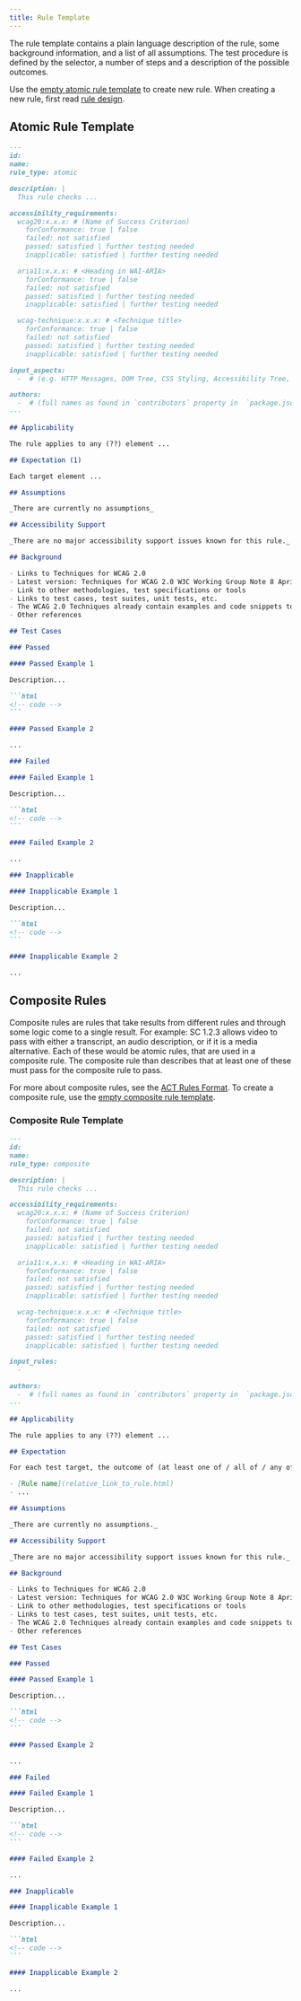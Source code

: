 ```yaml
---
title: Rule Template
---
```


The rule template contains a plain language description of the rule, some background information, and a list of all assumptions. The test procedure is defined by the selector, a number of steps and a description of the possible outcomes.

Use the [empty atomic rule template](https://raw.githubusercontent.com/act-rules/act-rules.github.io/develop/pages/design/atomic-template-empty.md) to create new rule. When creating a new rule, first read [rule design](/pages/design/rule-design/).

## Atomic Rule Template

````md
---
id:
name:
rule_type: atomic

description: |
  This rule checks ...

accessibility_requirements:
  wcag20:x.x.x: # (Name of Success Criterion)
    forConformance: true | false
    failed: not satisfied
    passed: satisfied | further testing needed
    inapplicable: satisfied | further testing needed

  aria11:x.x.x: # <Heading in WAI-ARIA>
    forConformance: true | false
    failed: not satisfied
    passed: satisfied | further testing needed
    inapplicable: satisfied | further testing needed

  wcag-technique:x.x.x: # <Technique title>
    forConformance: true | false
    failed: not satisfied
    passed: satisfied | further testing needed
    inapplicable: satisfied | further testing needed

input_aspects:
  -  # (e.g. HTTP Messages, DOM Tree, CSS Styling, Accessibility Tree, Language, etc.,)

authors:
  -  # (full names as found in `contributors` property in  `package.json` - if not yet listed, please have authors added to the list)
---

## Applicability

The rule applies to any (??) element ...

## Expectation (1)

Each target element ...

## Assumptions

_There are currently no assumptions_

## Accessibility Support

_There are no major accessibility support issues known for this rule._

## Background

- Links to Techniques for WCAG 2.0
- Latest version: Techniques for WCAG 2.0 W3C Working Group Note 8 April 2014
- Link to other methodologies, test specifications or tools
- Links to test cases, test suites, unit tests, etc.
- The WCAG 2.0 Techniques already contain examples and code snippets to illustrate which content passes or fails the test. Whenever possible WCAG-ACT-RULES-CG refers to those. Another source for test cases is the W3C Before and After Demonstration.
- Other references

## Test Cases

### Passed

#### Passed Example 1

Description...

```html
<!-- code -->
```

#### Passed Example 2

...

### Failed

#### Failed Example 1

Description...

```html
<!-- code -->
```

#### Failed Example 2

...

### Inapplicable

#### Inapplicable Example 1

Description...

```html
<!-- code -->
```

#### Inapplicable Example 2

...
````

## Composite Rules

Composite rules are rules that take results from different rules and through some logic come to a single result. For example: SC 1.2.3 allows video to pass with either a transcript, an audio description, or if it is a media alternative. Each of these would be atomic rules, that are used in a composite rule. The composite rule than describes that at least one of these must pass for the composite rule to pass.

For more about composite rules, see the [ACT Rules Format](https://www.w3.org/TR/act-rules-format/#composed-rules). To create a composite rule, use the [empty composite rule template](https://raw.githubusercontent.com/act-rules/act-rules.github.io/develop/pages/design/composite-template-empty.md).

### Composite Rule Template

````md
---
id:
name:
rule_type: composite

description: |
  This rule checks ...

accessibility_requirements:
  wcag20:x.x.x: # (Name of Success Criterion)
    forConformance: true | false
    failed: not satisfied
    passed: satisfied | further testing needed
    inapplicable: satisfied | further testing needed

  aria11:x.x.x: # <Heading in WAI-ARIA>
    forConformance: true | false
    failed: not satisfied
    passed: satisfied | further testing needed
    inapplicable: satisfied | further testing needed

  wcag-technique:x.x.x: # <Technique title>
    forConformance: true | false
    failed: not satisfied
    passed: satisfied | further testing needed
    inapplicable: satisfied | further testing needed

input_rules:
  -

authors:
  -  # (full names as found in `contributors` property in  `package.json` - if not yet listed, please have authors added to the list)
---

## Applicability

The rule applies to any (??) element ...

## Expectation

For each test target, the outcome of (at least one of / all of / any of etc.) the following rules is (passed / failed / etc.):

- [Rule name](relative_link_to_rule.html)
- ...

## Assumptions

_There are currently no assumptions._

## Accessibility Support

_There are no major accessibility support issues known for this rule._

## Background

- Links to Techniques for WCAG 2.0
- Latest version: Techniques for WCAG 2.0 W3C Working Group Note 8 April 2014
- Link to other methodologies, test specifications or tools
- Links to test cases, test suites, unit tests, etc.
- The WCAG 2.0 Techniques already contain examples and code snippets to illustrate which content passes or fails the test. Whenever possible WCAG-ACT-RULES-CG refers to those. Another source for test cases is the W3C Before and After Demonstration.
- Other references

## Test Cases

### Passed

#### Passed Example 1

Description...

```html
<!-- code -->
```

#### Passed Example 2

...

### Failed

#### Failed Example 1

Description...

```html
<!-- code -->
```

#### Failed Example 2

...

### Inapplicable

#### Inapplicable Example 1

Description...

```html
<!-- code -->
```

#### Inapplicable Example 2

...
````
